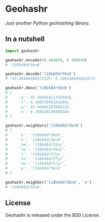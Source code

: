 # Geohashr

*Just another Python geohashing library.*

## In a nutshell

```python
import geohashr

geohashr.encode(45.464664, 9.188540)
# 't18k68dr5kn8'

geohashr.decode('t18k68dr5kn8')
# (45.46466404572129, 9.188540065661073)

geohashr.bbox('t18k68dr5kn8')
# {
#     'e': 45.464664213359356, 
#     's': 9.188539981842041, 
#     'w': 45.46466387808323, 
#     'n': 9.188540149480104
# }

geohashr.neighbors('t18k68dr5kn8')
# {
#     'e': 't18k68dr5knb', 
#     'n': 't18k68dr5kn9', 
#     'ne': 't18k68dr5knc', 
#     'nw': 't18k68dr5kn3', 
#     's': 't18k68dr57yx', 
#     'se': 't18k68dr57yz', 
#     'sw': 't18k68dr57yr', 
#     'w': 't18k68dr5kn2'
# }

geohashr.neighbor('t18k68dr5kn8', 'e')
# 't18k68dr5knb'
```

## License

Geohashr is released under the BSD License.
